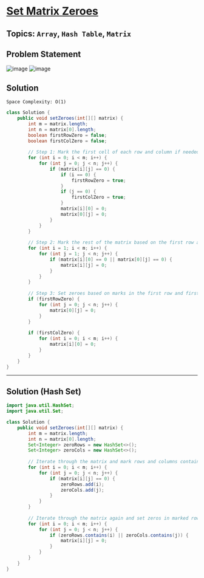# [Set Matrix Zeroes](https://takeuforward.org/interviews/strivers-sde-sheet-top-coding-interview-problems/)
## Topics: `Array`, `Hash Table`, `Matrix`
## Problem Statement
![image](https://github.com/SiddhantKumarMaurya/LeetCode_Questions/assets/107787014/c0aa2c1a-9e45-4191-ab09-dc5a79b794f0)
![image](https://github.com/SiddhantKumarMaurya/LeetCode_Questions/assets/107787014/66ad0f69-4387-410e-b1c0-e17b8d7a46bd)
## Solution
`Space Complexity: O(1)`
```java
class Solution {
    public void setZeroes(int[][] matrix) {
        int m = matrix.length;
        int n = matrix[0].length;
        boolean firstRowZero = false;
        boolean firstColZero = false;
        
        // Step 1: Mark the first cell of each row and column if needed
        for (int i = 0; i < m; i++) {
            for (int j = 0; j < n; j++) {
                if (matrix[i][j] == 0) {
                    if (i == 0) {
                        firstRowZero = true;
                    }
                    if (j == 0) {
                        firstColZero = true;
                    }
                    matrix[i][0] = 0;
                    matrix[0][j] = 0;
                }
            }
        }
        
        // Step 2: Mark the rest of the matrix based on the first row and first column
        for (int i = 1; i < m; i++) {
            for (int j = 1; j < n; j++) {
                if (matrix[i][0] == 0 || matrix[0][j] == 0) {
                    matrix[i][j] = 0;
                }
            }
        }
        
        // Step 3: Set zeroes based on marks in the first row and first column
        if (firstRowZero) {
            for (int j = 0; j < n; j++) {
                matrix[0][j] = 0;
            }
        }
        
        if (firstColZero) {
            for (int i = 0; i < m; i++) {
                matrix[i][0] = 0;
            }
        }
    }
}
```
---
## Solution (Hash Set)
```java
import java.util.HashSet;
import java.util.Set;

class Solution {
    public void setZeroes(int[][] matrix) {
        int m = matrix.length;
        int n = matrix[0].length;
        Set<Integer> zeroRows = new HashSet<>();
        Set<Integer> zeroCols = new HashSet<>();
        
        // Iterate through the matrix and mark rows and columns containing zeros
        for (int i = 0; i < m; i++) {
            for (int j = 0; j < n; j++) {
                if (matrix[i][j] == 0) {
                    zeroRows.add(i);
                    zeroCols.add(j);
                }
            }
        }
        
        // Iterate through the matrix again and set zeros in marked rows and columns
        for (int i = 0; i < m; i++) {
            for (int j = 0; j < n; j++) {
                if (zeroRows.contains(i) || zeroCols.contains(j)) {
                    matrix[i][j] = 0;
                }
            }
        }
    }
}
```
